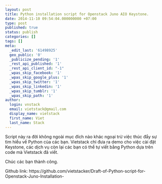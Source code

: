 ```yaml
---
layout: post
title: Python installation script for Openstack Juno AIO Keystone.
date: 2014-11-10 09:54:04.000000000 +07:00
type: post
published: true
status: publish
categories: []
tags: []
meta:
  _edit_last: '61498925'
  geo_public: '0'
  _publicize_pending: '1'
  _rest_api_published: '1'
  _rest_api_client_id: "-1"
  _wpas_skip_facebook: '1'
  _wpas_skip_google_plus: '1'
  _wpas_skip_twitter: '1'
  _wpas_skip_linkedin: '1'
  _wpas_skip_tumblr: '1'
  _wpas_skip_path: '1'
author:
  login: vnstack
  email: vietstack@gmail.com
  display_name: vietstack
  first_name: Viet
  last_name: Stack
---
```

<p>Script này ra đời không ngoài mục đích nào khác ngoại trừ việc thúc đẩy sự tìm hiểu về Python của các bạn. Vietstack chỉ đưa ra demo cho việc cài đặt Keystone, các dịch vụ còn lại các bạn có thể tự viết bằng Python dựa trên code mà Vietstack đã viết.</p>
<p>Chúc các bạn thành công.</p>
<p>Github link: https://github.com/vietstacker/Draft-of-Python-script-for-Openstack-Juno-Installation-</p>
